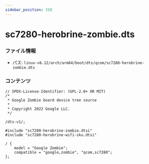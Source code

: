 ```yaml
---
sidebar_position: 318
---
```

# sc7280-herobrine-zombie.dts

### ファイル情報

- パス: `linux-v6.12/arch/arm64/boot/dts/qcom/sc7280-herobrine-zombie.dts`

### コンテンツ

```dts
// SPDX-License-Identifier: (GPL-2.0+ OR MIT)
/*
 * Google Zombie board device tree source
 *
 * Copyright 2022 Google LLC.
 */

/dts-v1/;

#include "sc7280-herobrine-zombie.dtsi"
#include "sc7280-herobrine-wifi-sku.dtsi"

/ {
	model = "Google Zombie";
	compatible = "google,zombie", "qcom,sc7280";
};

```
